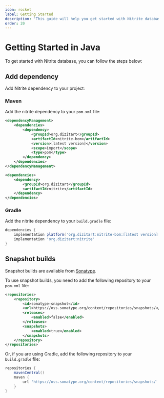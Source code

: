 ```yaml
---
icon: rocket
label: Getting Started
description: 'This guide will help you get started with Nitrite database. It will show you how to create a database, create a collection, insert documents, and query documents.'
order: 20
---
```


# Getting Started in Java

To get started with Nitrite database, you can follow the steps below:

## Add dependency

Add Nitrite dependency to your project:

### Maven

Add the nitrite dependency to your `pom.xml` file:

```xml
<dependencyManagement>
    <dependencies>
        <dependency>
            <groupId>org.dizitart</groupId>
            <artifactId>nitrite-bom</artifactId>
            <version>[latest version]</version>
            <scope>import</scope>
            <type>pom</type>
        </dependency>
    </dependencies>
</dependencyManagement>

<dependencies>
    <dependency>
        <groupId>org.dizitart</groupId>
        <artifactId>nitrite</artifactId>
    </dependency>
</dependencies>
```

### Gradle

Add the nitrite dependency to your `build.gradle` file:

```groovy
dependencies {
    implementation platform('org.dizitart:nitrite-bom:[latest version]')
    implementation 'org.dizitart:nitrite'
}
```

## Snapshot builds

Snapshot builds are available from [Sonatype](https://oss.sonatype.org/content/repositories/snapshots/org/dizitart/nitrite-bom/).

To use snapshot builds, you need to add the following repository to your `pom.xml` file:

```xml
<repositories>
    <repository>
        <id>sonatype-snapshot</id>
        <url>https://oss.sonatype.org/content/repositories/snapshots/</url>
        <releases>
            <enabled>false</enabled>
        </releases>
        <snapshots>
            <enabled>true</enabled>
        </snapshots>
    </repository>
</repositories>
```

Or, if you are using Gradle, add the following repository to your `build.gradle` file:

```groovy
repositories {
    mavenCentral()
    maven {
        url 'https://oss.sonatype.org/content/repositories/snapshots/'
    }
}
```